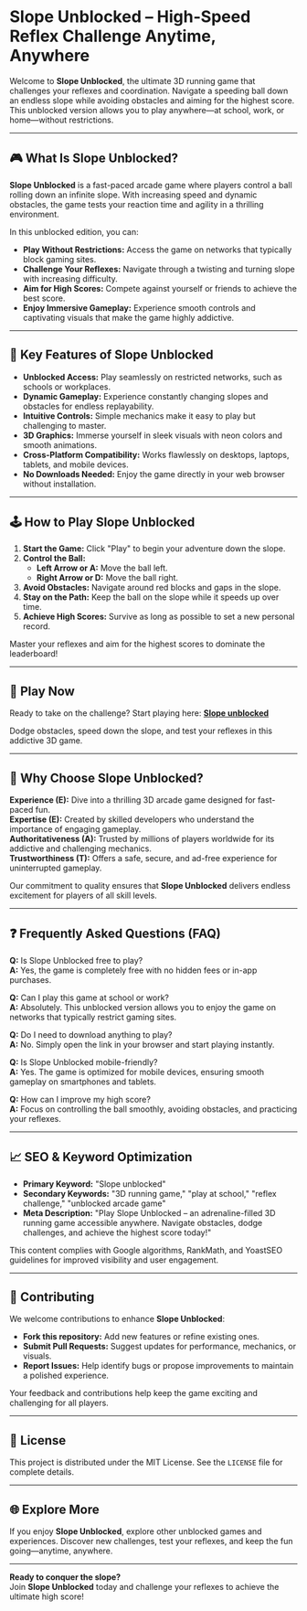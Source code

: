 # Slope Unblocked – High-Speed Reflex Challenge Anytime, Anywhere

Welcome to **Slope Unblocked**, the ultimate 3D running game that challenges your reflexes and coordination. Navigate a speeding ball down an endless slope while avoiding obstacles and aiming for the highest score. This unblocked version allows you to play anywhere—at school, work, or home—without restrictions. 

---

## 🎮 What Is Slope Unblocked?

**Slope Unblocked** is a fast-paced arcade game where players control a ball rolling down an infinite slope. With increasing speed and dynamic obstacles, the game tests your reaction time and agility in a thrilling environment.

In this unblocked edition, you can:

- **Play Without Restrictions:** Access the game on networks that typically block gaming sites.
- **Challenge Your Reflexes:** Navigate through a twisting and turning slope with increasing difficulty.
- **Aim for High Scores:** Compete against yourself or friends to achieve the best score.
- **Enjoy Immersive Gameplay:** Experience smooth controls and captivating visuals that make the game highly addictive.

---

## 🌟 Key Features of Slope Unblocked

- **Unblocked Access:** Play seamlessly on restricted networks, such as schools or workplaces.
- **Dynamic Gameplay:** Experience constantly changing slopes and obstacles for endless replayability.
- **Intuitive Controls:** Simple mechanics make it easy to play but challenging to master.
- **3D Graphics:** Immerse yourself in sleek visuals with neon colors and smooth animations.
- **Cross-Platform Compatibility:** Works flawlessly on desktops, laptops, tablets, and mobile devices.
- **No Downloads Needed:** Enjoy the game directly in your web browser without installation.

---

## 🕹️ How to Play Slope Unblocked

1. **Start the Game:** Click "Play" to begin your adventure down the slope.
2. **Control the Ball:**
   - **Left Arrow or A:** Move the ball left.
   - **Right Arrow or D:** Move the ball right.
3. **Avoid Obstacles:** Navigate around red blocks and gaps in the slope.
4. **Stay on the Path:** Keep the ball on the slope while it speeds up over time.
5. **Achieve High Scores:** Survive as long as possible to set a new personal record.

Master your reflexes and aim for the highest scores to dominate the leaderboard!

---

## 🔗 Play Now

Ready to take on the challenge? Start playing here: **[Slope unblocked](https://playslope.io/)**

Dodge obstacles, speed down the slope, and test your reflexes in this addictive 3D game.

---

## 🧭 Why Choose Slope Unblocked?

**Experience (E):** Dive into a thrilling 3D arcade game designed for fast-paced fun.  
**Expertise (E):** Created by skilled developers who understand the importance of engaging gameplay.  
**Authoritativeness (A):** Trusted by millions of players worldwide for its addictive and challenging mechanics.  
**Trustworthiness (T):** Offers a safe, secure, and ad-free experience for uninterrupted gameplay.

Our commitment to quality ensures that **Slope Unblocked** delivers endless excitement for players of all skill levels.

---

## ❓ Frequently Asked Questions (FAQ)

**Q:** Is Slope Unblocked free to play?  
**A:** Yes, the game is completely free with no hidden fees or in-app purchases.

**Q:** Can I play this game at school or work?  
**A:** Absolutely. This unblocked version allows you to enjoy the game on networks that typically restrict gaming sites.

**Q:** Do I need to download anything to play?  
**A:** No. Simply open the link in your browser and start playing instantly.

**Q:** Is Slope Unblocked mobile-friendly?  
**A:** Yes. The game is optimized for mobile devices, ensuring smooth gameplay on smartphones and tablets.

**Q:** How can I improve my high score?  
**A:** Focus on controlling the ball smoothly, avoiding obstacles, and practicing your reflexes.

---

## 📈 SEO & Keyword Optimization

- **Primary Keyword:** "Slope unblocked"  
- **Secondary Keywords:** "3D running game," "play at school," "reflex challenge," "unblocked arcade game"  
- **Meta Description:** "Play Slope Unblocked – an adrenaline-filled 3D running game accessible anywhere. Navigate obstacles, dodge challenges, and achieve the highest score today!"

This content complies with Google algorithms, RankMath, and YoastSEO guidelines for improved visibility and user engagement.

---

## 🔧 Contributing

We welcome contributions to enhance **Slope Unblocked**:

- **Fork this repository:** Add new features or refine existing ones.
- **Submit Pull Requests:** Suggest updates for performance, mechanics, or visuals.
- **Report Issues:** Help identify bugs or propose improvements to maintain a polished experience.

Your feedback and contributions help keep the game exciting and challenging for all players.

---

## 📜 License

This project is distributed under the MIT License. See the `LICENSE` file for complete details.

---

## 🌐 Explore More

If you enjoy **Slope Unblocked**, explore other unblocked games and experiences. Discover new challenges, test your reflexes, and keep the fun going—anytime, anywhere.

---

**Ready to conquer the slope?**  
Join **Slope Unblocked** today and challenge your reflexes to achieve the ultimate high score!
